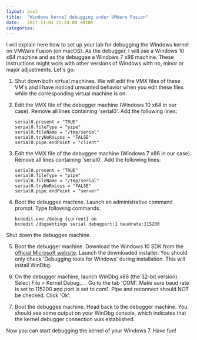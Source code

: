 ```yaml
---
layout: post
title:  "Windows kernel debugging under VMWare Fusion"
date:   2017-11-01 15:24:00 +0100
categories: 
---
```


I will explain here how to set up your lab for debugging the Windows kernel on VMWare Fusion (on macOS). As the debugger, I will use a Windows 10 x64 machine and as the debuggee a Windows 7 x86 machine. These instructions might work with other versions of Windows with no, minor or major adjustments. Let's go:

1. Shut down both virtual machines. We will edit the VMX files of these VM's and I have noticed unwanted behavior when you edit these files while the corresponding virtual machine is on.

2. Edit the VMX file of the debugger machine (Windows 10 x64 in our case). Remove all lines containing 'serial0'. Add the following lines:

	```
	serial0.present = "TRUE"
	serial0.fileType = "pipe"
	serial0.fileName = "/tmp/serial"
	serial0.tryNoRxLoss = "FALSE"
	serial0.pipe.endPoint = "client"
	```

3. Edit the VMX file of the debuggee machine (Windows 7 x86 in our case). Remove all lines containing 'serial0'. Add the following lines:


	```
	serial0.present = "TRUE"
	serial0.fileType = "pipe"
	serial0.fileName = "/tmp/serial"
	serial0.tryNoRxLoss = "FALSE"
	serial0.pipe.endPoint = "server"
	```

4. Boot the debuggee machine. Launch an administrative command prompt. Type following commands:

	```
	bcdedit.exe /debug {current} on 
	bcdedit /dbgsettings serial debugport:1 baudrate:115200
	```

  Shut down the debuggee machine.

5. Boot the debugger machine. Download the Windows 10 SDK from the [official Microsoft website](https://developer.microsoft.com/en-us/windows/downloads/windows-10-sdk). Launch the downloaded installer. You should only check 'Debugging tools for Windows' during installation. This will install WinDbg.

6. On the debugger machine, launch WinDbg x86 (the 32-bit version). Select File > Kernel Debug... . Go to the tab 'COM'. Make sure baud rate is set to 115200 and port is set to com1. Pipe and reconnect should NOT be checked. Click 'Ok'.

7. Boot the debuggee machine. Head back to the debugger machine. You should see some output on your WinDbg console, which indicates that the kernel debugger connection was established.

Now you can start debugging the kernel of your Windows 7. Have fun!
